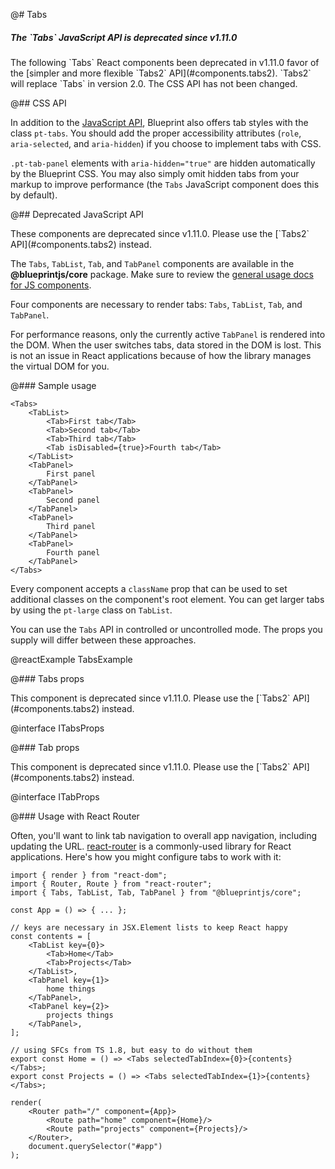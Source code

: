@# Tabs

<div class="pt-callout pt-intent-danger pt-icon-error">
  <h5>The `Tabs` JavaScript API is deprecated since v1.11.0</h5>
  The following `Tabs` React components been deprecated in v1.11.0 favor of the [simpler and more flexible
  `Tabs2` API](#components.tabs2). `Tabs2` will replace `Tabs` in version 2.0. The CSS API has not been changed.
</div>

@## CSS API

In addition to the [JavaScript API](#components.tabs.js), Blueprint also offers tab styles with the
class `pt-tabs`. You should add the proper accessibility attributes (`role`, `aria-selected`, and
`aria-hidden`) if you choose to implement tabs with CSS.

`.pt-tab-panel` elements with `aria-hidden="true"` are hidden automatically by the Blueprint CSS.
You may also simply omit hidden tabs from your markup to improve performance (the `Tabs`
JavaScript component does this by default).

@## Deprecated JavaScript API

<div class="pt-callout pt-intent-danger pt-icon-error">
    These components are deprecated since v1.11.0. Please use the [`Tabs2` API](#components.tabs2) instead.
</div>

The `Tabs`, `TabList`, `Tab`, and `TabPanel` components are available in the __@blueprintjs/core__
package. Make sure to review the [general usage docs for JS components](#components.usage).

Four components are necessary to render tabs: `Tabs`, `TabList`, `Tab`, and `TabPanel`.

For performance reasons, only the currently active `TabPanel` is rendered into the DOM. When the
user switches tabs, data stored in the DOM is lost. This is not an issue in React applications
because of how the library manages the virtual DOM for you.

@### Sample usage

```tsx
<Tabs>
    <TabList>
        <Tab>First tab</Tab>
        <Tab>Second tab</Tab>
        <Tab>Third tab</Tab>
        <Tab isDisabled={true}>Fourth tab</Tab>
    </TabList>
    <TabPanel>
        First panel
    </TabPanel>
    <TabPanel>
        Second panel
    </TabPanel>
    <TabPanel>
        Third panel
    </TabPanel>
    <TabPanel>
        Fourth panel
    </TabPanel>
</Tabs>
```

Every component accepts a `className` prop that can be used to set additional classes on the
component's root element. You can get larger tabs by using the `pt-large` class on `TabList`.

You can use the `Tabs` API in controlled or uncontrolled mode. The props you supply will differ
between these approaches.

@reactExample TabsExample

@### Tabs props

<div class="pt-callout pt-intent-danger pt-icon-error">
    This component is deprecated since v1.11.0. Please use the [`Tabs2` API](#components.tabs2) instead.
</div>

@interface ITabsProps

@### Tab props

<div class="pt-callout pt-intent-danger pt-icon-error">
    This component is deprecated since v1.11.0. Please use the [`Tabs2` API](#components.tabs2) instead.
</div>

@interface ITabProps

@### Usage with React Router

Often, you'll want to link tab navigation to overall app navigation, including updating the URL.
[react-router](https://github.com/reactjs/react-router) is a commonly-used library for React
applications. Here's how you might configure tabs to work with it:

```tsx
import { render } from "react-dom";
import { Router, Route } from "react-router";
import { Tabs, TabList, Tab, TabPanel } from "@blueprintjs/core";

const App = () => { ... };

// keys are necessary in JSX.Element lists to keep React happy
const contents = [
    <TabList key={0}>
        <Tab>Home</Tab>
        <Tab>Projects</Tab>
    </TabList>,
    <TabPanel key={1}>
        home things
    </TabPanel>,
    <TabPanel key={2}>
        projects things
    </TabPanel>,
];

// using SFCs from TS 1.8, but easy to do without them
export const Home = () => <Tabs selectedTabIndex={0}>{contents}</Tabs>;
export const Projects = () => <Tabs selectedTabIndex={1}>{contents}</Tabs>;

render(
    <Router path="/" component={App}>
        <Route path="home" component={Home}/>
        <Route path="projects" component={Projects}/>
    </Router>,
    document.querySelector("#app")
);
```
